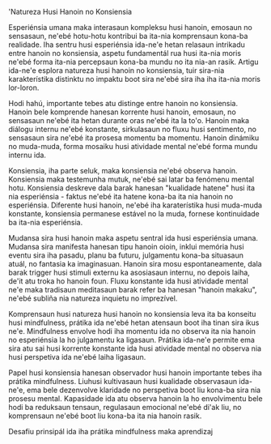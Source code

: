 'Natureza Husi Hanoin no Konsiensia

Esperiénsia umana maka interasaun kompleksu husi hanoin, emosaun no sensasaun, ne'ebé hotu-hotu kontribui ba ita-nia komprensaun kona-ba realidade. Iha sentru husi esperiénsia ida-ne'e hetan relasaun intrikadu entre hanoin no konsiensia, aspetu fundamentál rua husi ita-nia moris ne'ebé forma ita-nia percepsaun kona-ba mundu no ita nia-an rasik. Artigu ida-ne'e esplora natureza husi hanoin no konsiensia, tuir sira-nia karakterístika distinktu no impaktu boot sira ne'ebé sira iha iha ita-nia moris lor-loron.

Hodi hahú, importante tebes atu distinge entre hanoin no konsiensia. Hanoin bele komprende hanesan korrente husi hanoin, emosaun, no sensasaun ne'ebé ita hetan durante oras ne'ebé ita la to'o. Hanoin maka diálogu internu ne'ebé konstante, sirkulasaun no fluxu husi sentimento, no sensasaun sira ne'ebé ita prosesa momentu ba momentu. Hanoin dinámiku no muda-muda, forma mosaiku husi atividade mental ne'ebé forma mundu internu ida.

Konsiensia, iha parte seluk, maka konsiensia ne'ebé observa hanoin. Konsiensia maka testemunha mutuk, ne'ebé sai latar ba fenómenu mental hotu. Konsiensia deskreve dala barak hanesan "kualidade hatene" husi ita nia esperiénsia - faktus ne'ebé ita hatene kona-ba ita nia hanoin no esperiénsia. Diferente husi hanoin, ne'ebé iha karaterístika husi muda-muda konstante, konsiensia permanese estável no la muda, fornese kontinuidade ba ita-nia esperiénsia.

Mudansa sira husi hanoin maka aspetu sentral ida husi esperiénsia umana. Mudansa sira manifesta hanesan tipu hanoin oioin, inklui memória husi eventu sira iha pasadu, planu ba futuru, julgamentu kona-ba situasaun atuál, no fantasia ka imaginasuan. Hanoin sira mosu espontaneamente, dala barak trigger husi stimuli externu ka asosiasaun internu, no depois laiha, de'it atu troka ho hanoin foun. Fluxu konstante ida husi atividade mental ne'e maka tradisaun meditasaun barak refer ba hanesan "hanoin makaku", ne'ebé subliña nia natureza inquietu no imprezível.

Komprensaun husi natureza husi hanoin no konsiensia leva ita ba konseitu husi mindfulness, prátika ida ne'ebé hetan atensaun boot iha tinan sira ikus ne'e. Mindfulness envolve hodi iha momentu ida no observa ita nia hanoin no esperiénsia la ho julgamentu ka ligasaun. Prátika ida-ne'e permite ema sira atu sai husi korrente konstante ida husi atividade mental no observa nia husi perspetiva ida ne'ebé laiha ligasaun.

Papel husi konsiensia hanesan observador husi hanoin importante tebes iha prátika mindfulness. Liuhusi kultivasaun husi kualidade observasaun ida-ne'e, ema bele dezenvolve klaridade no perspetiva boot liu kona-ba sira nia prosesu mental. Kapasidade ida atu observa hanoin la ho envolvimentu bele hodi ba reduksaun tensaun, regulasaun emocional ne'ebé di'ak liu, no komprensaun ne'ebé boot liu kona-ba ita nia hanoin rasik.

Desafiu prinsipál ida iha prátika mindfulness maka aprendizaj